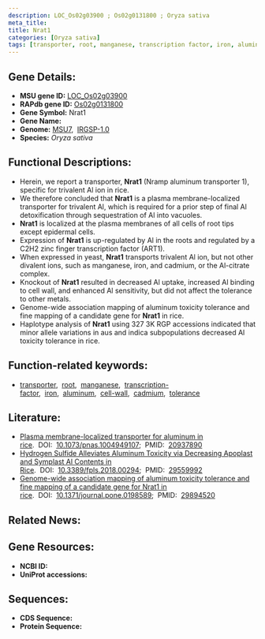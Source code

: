 ```yaml
---
description: LOC_Os02g03900 ; Os02g0131800 ; Oryza sativa
meta_title:
title: Nrat1
categories: [Oryza sativa]
tags: [transporter, root, manganese, transcription factor, iron, aluminum, cell wall, cadmium, tolerance]
---
```


## Gene Details:
- **MSU gene ID:** [LOC_Os02g03900](http://rice.uga.edu/cgi-bin/ORF_infopage.cgi?orf=LOC_Os02g03900)  
- **RAPdb gene ID:** [Os02g0131800](https://rapdb.dna.affrc.go.jp/locus/?name=Os02g0131800)  
- **Gene Symbol:** Nrat1
- **Gene Name:**
- **Genome:**  [MSU7](http://rice.uga.edu/),&nbsp;&nbsp;[IRGSP-1.0](https://rapdb.dna.affrc.go.jp/download/irgsp1.html)
- **Species:** *Oryza sativa*

## Functional Descriptions:
   - Herein, we report a transporter, **Nrat1** (Nramp aluminum transporter 1), specific for trivalent Al ion in rice.
   - We therefore concluded that **Nrat1** is a plasma membrane-localized transporter for trivalent Al, which is required for a prior step of final Al detoxification through sequestration of Al into vacuoles.
   - **Nrat1** is localized at the plasma membranes of all cells of root tips except epidermal cells.
   - Expression of **Nrat1** is up-regulated by Al in the roots and regulated by a C2H2 zinc finger transcription factor (ART1).
   - When expressed in yeast, **Nrat1** transports trivalent Al ion, but not other divalent ions, such as manganese, iron, and cadmium, or the Al-citrate complex.
   - Knockout of **Nrat1** resulted in decreased Al uptake, increased Al binding to cell wall, and enhanced Al sensitivity, but did not affect the tolerance to other metals.
   - Genome-wide association mapping of aluminum toxicity tolerance and fine mapping of a candidate gene for **Nrat1** in rice.
   - Haplotype analysis of **Nrat1** using 327 3K RGP accessions indicated that minor allele variations in aus and indica subpopulations decreased Al toxicity tolerance in rice.

## Function-related keywords:
   - [transporter](/tags/transporter/),&nbsp;&nbsp;[root](/tags/root/),&nbsp;&nbsp;[manganese](/tags/manganese/),&nbsp;&nbsp;[transcription-factor](/tags/transcription-factor/),&nbsp;&nbsp;[iron](/tags/iron/),&nbsp;&nbsp;[aluminum](/tags/aluminum/),&nbsp;&nbsp;[cell-wall](/tags/cell-wall/),&nbsp;&nbsp;[cadmium](/tags/cadmium/),&nbsp;&nbsp;[tolerance](/tags/tolerance/)

## Literature:
   - [Plasma membrane-localized transporter for aluminum in rice](https://www.doi.org/10.1073/pnas.1004949107).&nbsp;&nbsp;DOI:&nbsp;&nbsp;[10.1073/pnas.1004949107](https://www.doi.org/10.1073/pnas.1004949107);&nbsp;&nbsp;PMID:&nbsp;&nbsp;[20937890](https://pubmed.ncbi.nlm.nih.gov/20937890/)
   - [Hydrogen Sulfide Alleviates Aluminum Toxicity via Decreasing Apoplast and Symplast Al Contents in Rice](https://www.doi.org/10.3389/fpls.2018.00294).&nbsp;&nbsp;DOI:&nbsp;&nbsp;[10.3389/fpls.2018.00294](https://www.doi.org/10.3389/fpls.2018.00294);&nbsp;&nbsp;PMID:&nbsp;&nbsp;[29559992](https://pubmed.ncbi.nlm.nih.gov/29559992/)
   - [Genome-wide association mapping of aluminum toxicity tolerance and fine mapping of a candidate gene for Nrat1 in rice](https://www.doi.org/10.1371/journal.pone.0198589).&nbsp;&nbsp;DOI:&nbsp;&nbsp;[10.1371/journal.pone.0198589](https://www.doi.org/10.1371/journal.pone.0198589);&nbsp;&nbsp;PMID:&nbsp;&nbsp;[29894520](https://pubmed.ncbi.nlm.nih.gov/29894520/)

## Related News:

## Gene Resources:
- **NCBI ID:**  []()
- **UniProt accessions:** [](https://www.uniprot.org/uniprotkb//entry)

## Sequences:
- **CDS Sequence:**
- **Protein Sequence:**
